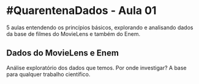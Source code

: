# #QuarentenaDados - Aula 01

5 aulas entendendo os princípios básicos, explorando e analisando dados da base de filmes do MovieLens e também do Enem.

## Dados do MovieLens e Enem

Análise exploratório dos dados que temos. Por onde investigar? A base para qualquer trabalho científico.
